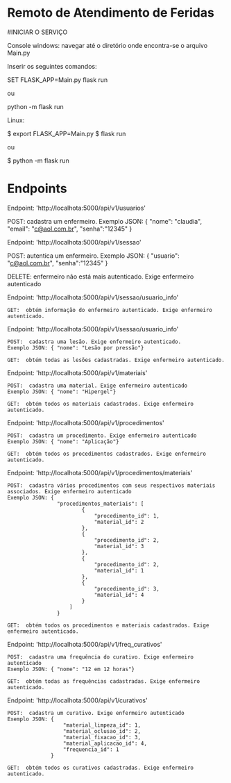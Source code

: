# Remoto de Atendimento de Feridas

#INICIAR O SERVIÇO

Console windows: navegar até o diretório onde encontra-se o arquivo Main.py

Inserir os seguintes comandos:

SET FLASK_APP=Main.py
flask run

ou

python -m flask run

Linux:

$ export FLASK_APP=Main.py
$ flask run

ou

$ python -m flask run


Endpoints
=============================================

Endpoint: 'http://localhota:5000/api/v1/usuarios'

   POST:  cadastra um enfermeiro.
   Exemplo JSON: {
                    "nome": "claudia",
                    "email": "c@aol.com.br",
                    "senha":"12345"
                 }

Endpoint: 'http://localhota:5000/api/v1/sessao'

   POST:  autentica um enfermeiro.
   Exemplo JSON: {
                    "usuario": "c@aol.com.br",
                    "senha":"12345"
                 }

   DELETE:  enfermeiro não está mais autenticado. Exige enfermeiro autenticado

Endpoint: 'http://localhota:5000/api/v1/sessao/usuario_info'

    GET:  obtém informação do enfermeiro autenticado. Exige enfermeiro autenticado.

Endpoint: 'http://localhota:5000/api/v1/sessao/usuario_info'

    POST:  cadastra uma lesão. Exige enfermeiro autenticado.
    Exemplo JSON: { "nome": "Lesão por pressão"}

    GET:  obtém todas as lesões cadastradas. Exige enfermeiro autenticado.

Endpoint: 'http://localhota:5000/api/v1/materiais'

    POST:  cadastra uma material. Exige enfermeiro autenticado
    Exemplo JSON: { "nome": "Hipergel"}

    GET:  obtém todos os materiais cadastrados. Exige enfermeiro autenticado.

Endpoint: 'http://localhota:5000/api/v1/procedimentos'

    POST:  cadastra um procedimento. Exige enfermeiro autenticado
    Exemplo JSON: { "nome": "Aplicação"}

    GET:  obtém todos os procedimentos cadastrados. Exige enfermeiro autenticado.

Endpoint: 'http://localhota:5000/api/v1/procedimentos/materiais'

    POST:  cadastra vários procedimentos com seus respectivos materiais associados. Exige enfermeiro autenticado
    Exemplo JSON: {
                    "procedimentos_materiais": [
                            {
                                "procedimento_id": 1,
                                "material_id": 2
                            },
                            {
                                "procedimento_id": 2,
                                "material_id": 3
                            },
                            {
                                "procedimento_id": 2,
                                "material_id": 1
                            },
                            {
                                "procedimento_id": 3,
                                "material_id": 4
                            }
                        ]
                    }

    GET:  obtém todos os procedimentos e materiais cadastrados. Exige enfermeiro autenticado.

Endpoint: 'http://localhota:5000/api/v1/freq_curativos'

    POST:  cadastra uma frequência do curativo. Exige enfermeiro autenticado
    Exemplo JSON: { "nome": "12 em 12 horas"}

    GET:  obtém todas as frequências cadastradas. Exige enfermeiro autenticado.

Endpoint: 'http://localhota:5000/api/v1/curativos'

    POST:  cadastra um curativo. Exige enfermeiro autenticado
    Exemplo JSON: {
                      "material_limpeza_id": 1,
                      "material_oclusao_id": 2,
                      "material_fixacao_id": 3,
                      "material_aplicacao_id": 4,
                      "frequencia_id": 1
                  }

    GET:  obtém todos os curativos cadastradas. Exige enfermeiro autenticado.

